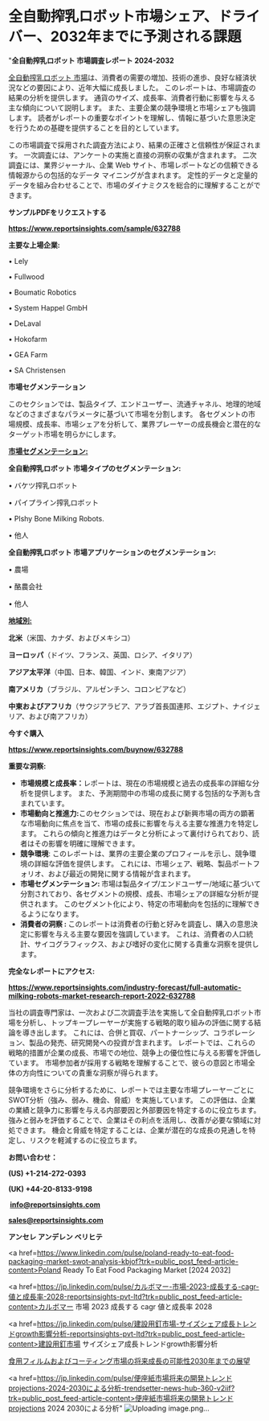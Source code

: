 # 全自動搾乳ロボット市場シェア、ドライバー、2032年までに予測される課題

"<strong>全自動搾乳ロボット 市場調査レポート 2024-2032</strong>

<a href=https://www.reportsinsights.com/sample/632788>全自動搾乳ロボット 市場</a>は、消費者の需要の増加、技術の進歩、良好な経済状況などの要因により、近年大幅に成長しました。 このレポートは、市場調査の結果の分析を提供します。 通貨のサイズ、成長率、消費者行動に影響を与える主な傾向について説明します。 また、主要企業の競争環境と市場シェアも強調します。 読者がレポートの重要なポイントを理解し、情報に基づいた意思決定を行うための基礎を提供することを目的としています。

この市場調査で採用された調査方法により、結果の正確さと信頼性が保証されます。 一次調査には、アンケートの実施と直接の洞察の収集が含まれます。 二次調査には、業界ジャーナル、企業 Web サイト、市場レポートなどの信頼できる情報源からの包括的なデータ マイニングが含まれます。 定性的データと定量的データを組み合わせることで、市場のダイナミクスを総合的に理解することができます。

<strong><b>サンプルPDFをリクエストする</b></strong>

<a href=https://www.reportsinsights.com/sample/632788><strong><u>https://www.reportsinsights.com/sample/632788</u></strong></a>

<strong>主要な上場企業:</strong>

• Lely

• Fullwood

• Boumatic Robotics

• System Happel GmbH

• DeLaval

• Hokofarm

• GEA Farm

• SA Christensen

<strong>市場セグメンテーション</strong>

このセクションでは、製品タイプ、エンドユーザー、流通チャネル、地理的地域などのさまざまなパラメータに基づいて市場を分割します。 各セグメントの市場規模、成長率、市場シェアを分析して、業界プレーヤーの成長機会と潜在的なターゲット市場を明らかにします。

<strong><u>市場セグメンテーション</u></strong><strong><u>:</u></strong>

<strong>全自動搾乳ロボット 市場タイプのセグメンテーション:</strong>

• バケツ搾乳ロボット

• パイプライン搾乳ロボット

• Plshy Bone Milking Robots.

• 他人

<strong>全自動搾乳ロボット 市場アプリケーションのセグメンテーション:</strong>

• 農場

• 酪農会社

• 他人

<strong><u>地域別</u></strong><strong><u>:</u></strong>

<strong>北米</strong>（米国、カナダ、およびメキシコ）

<strong>ヨーロッパ</strong>（ドイツ、フランス、英国、ロシア、イタリア）

<strong>アジア太平洋</strong>（中国、日本、韓国、インド、東南アジア）

<strong>南アメリカ</strong>（ブラジル、アルゼンチン、コロンビアなど）

<strong>中東およびアフリカ</strong>（サウジアラビア、アラブ首長国連邦、エジプト、ナイジェリア、および南アフリカ）

<strong>今すぐ購入</strong>

<a href=https://www.reportsinsights.com/buynow/632788><strong><u>https://www.reportsinsights.com/buynow/632788</u></strong></a>

<strong>重要な洞察:</strong>
<ul>
  <li><strong>市場規模と成長率：</strong>レポートは、現在の市場規模と過去の成長率の詳細な分析を提供します。 また、予測期間中の市場の成長に関する包括的な予測も含まれています。</li>
  <li><strong>市場動向と推進力:</strong>このセクションでは、現在および新興市場の両方の顕著な市場動向に焦点を当て、市場の成長に影響を与える主要な推進力を特定します。 これらの傾向と推進力はデータと分析によって裏付けられており、読者はその影響を明確に理解できます。</li>
  <li><strong>競争環境</strong>: このレポートは、業界の主要企業のプロフィールを示し、競争環境の詳細な評価を提供します。 これには、市場シェア、戦略、製品ポートフォリオ、および最近の開発に関する情報が含まれます。</li>
  <li><strong>市場セグメンテーション: </strong>市場は製品タイプ/エンドユーザー/地域に基づいて分割されており、各セグメントの規模、成長、市場シェアの詳細な分析が提供されます。 このセグメント化により、特定の市場動向を包括的に理解できるようになります。</li>
  <li><strong>消費者の洞察 : </strong>このレポートは消費者の行動と好みを調査し、購入の意思決定に影響を与える主要な要因を強調しています。 これは、消費者の人口統計、サイコグラフィックス、および嗜好の変化に関する貴重な洞察を提供します。</li>
</ul>
<strong>完全なレポートにアクセス:</strong>

<a href=https://www.reportsinsights.com/industry-forecast/full-automatic-milking-robots-market-research-report-2022-632788><strong><u><b>https://www.reportsinsights.com/industry-forecast/full-automatic-milking-robots-market-research-report-2022-632788</b></u></strong></a>

当社の調査専門家は、一次および二次調査手法を実施して全自動搾乳ロボット市場を分析し、トップキープレーヤーが実施する戦略的取り組みの評価に関する結論を導き出します。 これには、合併と買収、パートナーシップ、コラボレーション、製品の発売、研究開発への投資が含まれます。 レポートでは、これらの戦略的措置が企業の成長、市場での地位、競争上の優位性に与える影響を評価しています。 市場参加者が採用する戦略を理解することで、彼らの意図と市場全体の方向性についての貴重な洞察が得られます。

競争環境をさらに分析するために、レポートでは主要な市場プレーヤーごとにSWOT分析（強み、弱み、機会、脅威）を実施しています。 この評価は、企業の業績と競争力に影響を与える内部要因と外部要因を特定するのに役立ちます。 強みと弱みを評価することで、企業はその利点を活用し、改善が必要な領域に対処できます。 機会と脅威を特定することは、企業が潜在的な成長の見通しを特定し、リスクを軽減するのに役立ちます。

<strong>お問い合わせ：</strong>

<strong>(US) +1-214-272-0393</strong>

<strong>(UK) +44-20-8133-9198</strong>

<strong> </strong><a href=info@reportsinsights.com><strong><u>info@reportsinsights.com</u></strong></a>

<a href=sales@reportsinsights.com><strong><u>sales@reportsinsights.com</u></strong></a>

<strong>アンセレ アンデレン ベリヒテ</strong>

<a href=https://www.linkedin.com/pulse/poland-ready-to-eat-food-packaging-market-swot-analysis-kbjof?trk=public_post_feed-article-content>Poland Ready To Eat Food Packaging Market [2024 2032]</a>

<a href=https://jp.linkedin.com/pulse/カルボマー-市場-2023-成長する-cagr-値と成長率-2028-reportsinsights-pvt-ltd?trk=public_post_feed-article-content>カルボマー 市場 2023 成長する cagr 値と成長率 2028</a>

<a href=https://jp.linkedin.com/pulse/建設用釘市場-サイズシェア成長トレンドgrowth影響分析-reportsinsights-pvt-ltd?trk=public_post_feed-article-content>建設用釘市場 サイズシェア成長トレンドgrowth影響分析</a>

<a href=https://www.linkedin.com/pulse/食用フィルムおよびコーティング市場の将来成長の可能性2030年までの展望-reports-insights-expert-6s4jf/>食用フィルムおよびコーティング市場の将来成長の可能性2030年までの展望</a>

<a href=https://jp.linkedin.com/pulse/便座紙市場将来の開発トレンドprojections-2024-2030による分析-trendsetter-news-hub-360-v2iif?trk=public_post_feed-article-content>便座紙市場将来の開発トレンドprojections 2024 2030による分析</a>"
![Uploading image.png…]()
